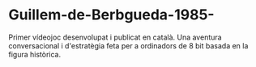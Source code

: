 # Guillem-de-Berbgueda-1985-
Primer vídeojoc desenvolupat i publicat en català. Una aventura conversacional i d'estratègia feta per a ordinadors de 8 bit basada en la figura històrica.
